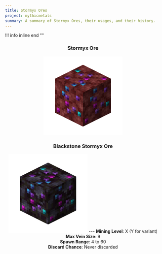 ```yaml
---
title: Stormyx Ores
project: mythicmetals
summary: A summary of Stormyx Ores, their usages, and their history.
---
```


!!! info inline end ""
    <center class=tooltip>
    <h3>**Stormyx Ore**</h3>
    ![WRITE ALT TEXT HERE](../assets/mythicmetals/stormyx_ore.png)<br>
    <h3>**Blackstone Stormyx Ore**</h3>
    ![WRITE ALT TEXT HERE](../assets/mythicmetals/blackstone_stormyx_ore.png)
    ---
    **Mining Level**: X (Y for variant)<br>
    **Max Vein Size**: 9<br>
    **Spawn Range**: 4 to 60<br>
    **Discard Chance**: Never discarded<br>